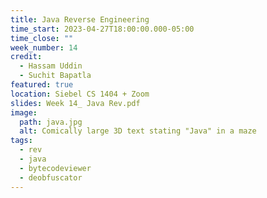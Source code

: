 ```yaml
---
title: Java Reverse Engineering
time_start: 2023-04-27T18:00:00.000-05:00
time_close: ""
week_number: 14
credit:
  - Hassam Uddin
  - Suchit Bapatla
featured: true
location: Siebel CS 1404 + Zoom
slides: Week 14_ Java Rev.pdf
image:
  path: java.jpg
  alt: Comically large 3D text stating "Java" in a maze
tags:
  - rev
  - java
  - bytecodeviewer
  - deobfuscator
---
```

